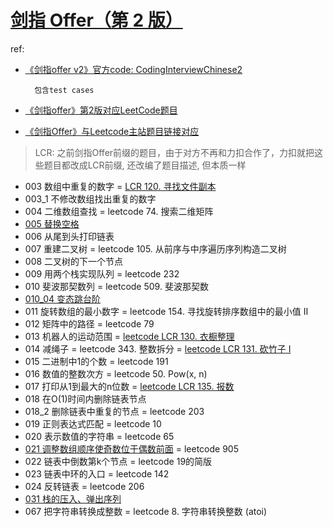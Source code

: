 # [剑指 Offer（第 2 版）](https://github.com/doocs/leetcode/blob/main/lcof/README.md)
ref:
- [《剑指offer v2》官方code: CodingInterviewChinese2](https://github.com/zhedahht/CodingInterviewChinese2/tree/master)

        包含test cases
- [《剑指offer》第2版对应LeetCode题目](https://tangshusen.me/LeetCode/CodingInterview.html)
- [《剑指Offer》与Leetcode主站题目链接对应](https://github.com/yanring/jianzhi-Offer-Leetcode)

> LCR: 之前剑指Offer前缀的题目，由于对方不再和力扣合作了，力扣就把这些题目都改成LCR前缀, 还改编了题目描述, 但本质一样

- 003 数组中重复的数字 = [LCR 120. 寻找文件副本](https://leetcode.cn/problems/shu-zu-zhong-zhong-fu-de-shu-zi-lcof/description/)
- 003_1 不修改数组找出重复的数字
- 004 二维数组查找 = leetcode 74. 搜索二维矩阵
- [005 替换空格](005_test.go)
- 006 从尾到头打印链表
- 007 重建二叉树 = leetcode 105. 从前序与中序遍历序列构造二叉树
- 008 二叉树的下一个节点
- 009 用两个栈实现队列 = leetcode 232
- 010 斐波那契数列 = leetcode 509. 斐波那契数
- [010_04 变态跳台阶](010_04_test.go)
- 011 旋转数组的最小数字 = leetcode 154. 寻找旋转排序数组中的最小值 II
- 012 矩阵中的路径 = leetcode 79
- 013 机器人的运动范围 = [leetcode LCR 130. 衣橱整理](https://leetcode.cn/problems/ji-qi-ren-de-yun-dong-fan-wei-lcof/description/)
- 014 减绳子 = leetcode 343. 整数拆分 = [leetcode LCR 131. 砍竹子 I](https://leetcode.cn/problems/jian-sheng-zi-lcof/description/)
- 015 二进制中1的个数 = leetcode 191
- 016 数值的整数次方 = leetcode 50. Pow(x, n)
- 017 打印从1到最大的n位数 = [leetcode LCR 135. 报数](https://leetcode.cn/problems/da-yin-cong-1dao-zui-da-de-nwei-shu-lcof/description/)
- 018 在O(1)时间内删除链表节点
- 018_2 删除链表中重复的节点 = leetcode 203
- 019 正则表达式匹配 = leetcode 10
- 020 表示数值的字符串 = leetcode 65
- [021 调整数组顺序使奇数位于偶数前面](021_test.go) = leetcode 905
- 022 链表中倒数第k个节点 = leetcode 19的简版
- 023 链表中环的入口 = leetcode 142
- 024 反转链表 = leetcode 206
- [031 栈的压入、弹出序列](031_test.go)
- 067 把字符串转换成整数 = leetcode 8. 字符串转换整数 (atoi)